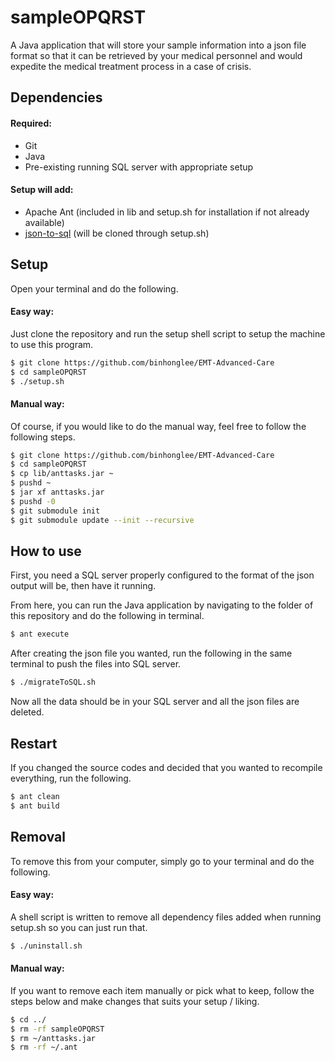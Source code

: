 # sampleOPQRST

A Java application that will store your sample information into a json file format so that it can be retrieved by your medical personnel and would expedite the medical treatment process in a case of crisis.

## Dependencies

#### Required:
- Git
- Java
- Pre-existing running SQL server with appropriate setup

#### Setup will add:
- Apache Ant (included in lib and setup.sh for installation if not already available)
- [json-to-sql](https://github.com/eHealthAfrica/json-to-sql) (will be cloned through setup.sh)

## Setup

Open your terminal and do the following.

#### Easy way:

Just clone the repository and run the setup shell script to setup the machine to use this program.

```sh
$ git clone https://github.com/binhonglee/EMT-Advanced-Care
$ cd sampleOPQRST
$ ./setup.sh
```

#### Manual way:

Of course, if you would like to do the manual way, feel free to follow the following steps.

```sh
$ git clone https://github.com/binhonglee/EMT-Advanced-Care
$ cd sampleOPQRST
$ cp lib/anttasks.jar ~
$ pushd ~
$ jar xf anttasks.jar
$ pushd -0
$ git submodule init
$ git submodule update --init --recursive
```

## How to use

First, you need a SQL server properly configured to the format of the json output will be, then have it running.

From here, you can run the Java application by navigating to the folder of this repository and do the following in terminal.

```sh
$ ant execute
```

After creating the json file you wanted, run the following in the same terminal to push the files into SQL server.

```sh
$ ./migrateToSQL.sh
```

Now all the data should be in your SQL server and all the json files are deleted.

## Restart

If you changed the source codes and decided that you wanted to recompile everything, run the following.

```sh
$ ant clean
$ ant build
```

## Removal

To remove this from your computer, simply go to your terminal and do the following.

#### Easy way:

A shell script is written to remove all dependency files added when running setup.sh so you can just run that.

```sh
$ ./uninstall.sh
```


#### Manual way:

If you want to remove each item manually or pick what to keep, follow the steps below and make changes that suits your setup / liking.

```sh
$ cd ../
$ rm -rf sampleOPQRST
$ rm ~/anttasks.jar
$ rm -rf ~/.ant
```
